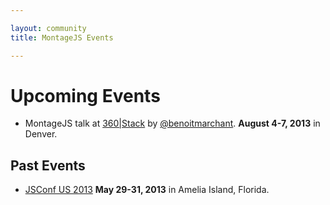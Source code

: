 ```yaml
---

layout: community
title: MontageJS Events

---
```


# Upcoming Events

* MontageJS talk at [360|Stack](http://www.360stack.com/) by [@benoitmarchant](https://twitter.com/benoitmarchant). __August 4-7, 2013__ in Denver.


## Past Events

* [JSConf US 2013](http://2013.jsconf.us/) __May 29-31, 2013__ in Amelia Island, Florida.
